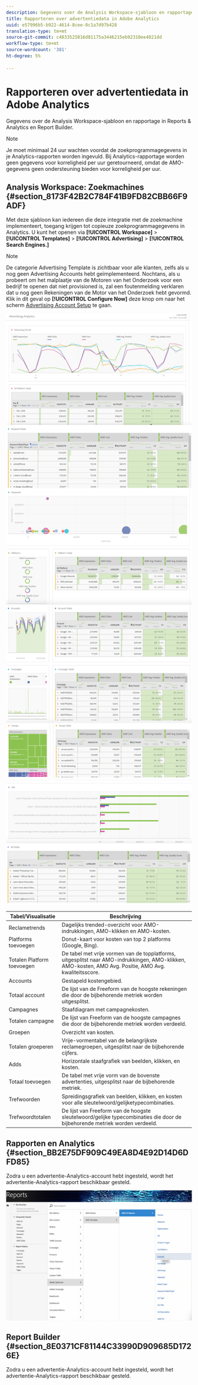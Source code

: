 ```yaml
---
description: Gegevens over de Analysis Workspace-sjabloon en rapportage in Reports & Analytics en Report Builder.
title: Rapporteren over advertentiedata in Adobe Analytics
uuid: e57996b5-b922-4614-8cee-0c1a7d97b428
translation-type: tm+mt
source-git-commit: c4833525816d81175a3446215eb92310ee4021dd
workflow-type: tm+mt
source-wordcount: '381'
ht-degree: 5%

---
```



# Rapporteren over advertentiedata in Adobe Analytics

Gegevens over de Analysis Workspace-sjabloon en rapportage in Reports &amp; Analytics en Report Builder.

>[!NOTE]
>
>Je moet minimaal 24 uur wachten voordat de zoekprogrammagegevens in je Analytics-rapporten worden ingevuld. Bij Analytics-rapportage worden geen gegevens voor korreligheid per uur geretourneerd, omdat de AMO-gegevens geen ondersteuning bieden voor korreligheid per uur.

## Analysis Workspace: Zoekmachines {#section_8173F42B2C784F41B9FD82CBB66F9ADF}

Met deze sjabloon kan iedereen die deze integratie met de zoekmachine implementeert, toegang krijgen tot copieuze zoekprogrammagegevens in Analytics. U kunt het openen via **[!UICONTROL Workspace]** > **[!UICONTROL Templates]** > **[!UICONTROL Advertising]** > **[!UICONTROL Search Engines.]**

>[!NOTE]
>
>De categorie Advertising Template is zichtbaar voor alle klanten, zelfs als u nog geen Advertising Accounts hebt geïmplementeerd. Nochtans, als u probeert om het malplaatje van de Motoren van het Onderzoek voor een bedrijf te openen dat niet provisioned is, zal een foutenmelding verklaren dat u nog geen Rekeningen van de Motor van het Onderzoek hebt gevormd. Klik in dit geval op **[!UICONTROL Configure Now]** deze knop om naar het scherm [Advertising Account Setup](/help/integrate/c-advertising-analytics/c-adanalytics-workflow/aa-create-ad-account.md) te gaan.

![](assets/aa_aw.png)  ![](assets/aa_aw2.png) ![](assets/aa_aw3.png) ![](assets/aa_aw4.png)  ![](assets/aa_aw5.png) ![](assets/aa_aw6.png)

| Tabel/Visualisatie | Beschrijving |
|--- |--- |
| Reclametrends | Dagelijks trended-overzicht voor AMO-indrukkingen, AMO-klikken en AMO-kosten. |
| Platforms toevoegen | Donut-kaart voor kosten van top 2 platforms (Google, Bing). |
| Totalen Platform toevoegen | De tabel met vrije vormen van de topplatforms, uitgesplitst naar AMO-indrukkingen, AMO-klikken, AMO-kosten, AMO Avg. Positie, AMO Avg. kwaliteitsscore. |
| Accounts | Gestapeld kostengebied. |
| Totaal account | De lijst van de Freeform van de hoogste rekeningen die door de bijbehorende metriek worden uitgesplitst. |
| Campagnes | Staafdiagram met campagnekosten. |
| Totalen campagne | De lijst van Freeform van de hoogste campagnes die door de bijbehorende metriek worden verdeeld. |
| Groepen | Overzicht van kosten. |
| Totalen groeperen | Vrije-vormentabel van de belangrijkste reclamegroepen, uitgesplitst naar de bijbehorende cijfers. |
| Adds | Horizontale staafgrafiek van beelden, klikken, en kosten. |
| Totaal toevoegen | De tabel met vrije vorm van de bovenste advertenties, uitgesplitst naar de bijbehorende metriek. |
| Trefwoorden | Spreidingsgrafiek van beelden, klikken, en kosten voor alle sleutelwoord/gelijketypecombinaties. |
| Trefwoordtotalen | De lijst van Freeform van de hoogste sleutelwoord/gelijke typecombinaties die door de bijbehorende metriek worden verdeeld. |

## Rapporten en Analytics {#section_BB2E75DF909C49EA8D4E92D14D6DFD85}

Zodra u een advertentie-Analytics-account hebt ingesteld, wordt het advertentie-Analytics-rapport beschikbaar gesteld.

![](assets/aa_randa.png)

## Report Builder {#section_8E0371CF81144C33990D909685D1726E}

Zodra u een advertentie-Analytics-account hebt ingesteld, wordt het advertentie-Analytics-rapport beschikbaar gesteld.
